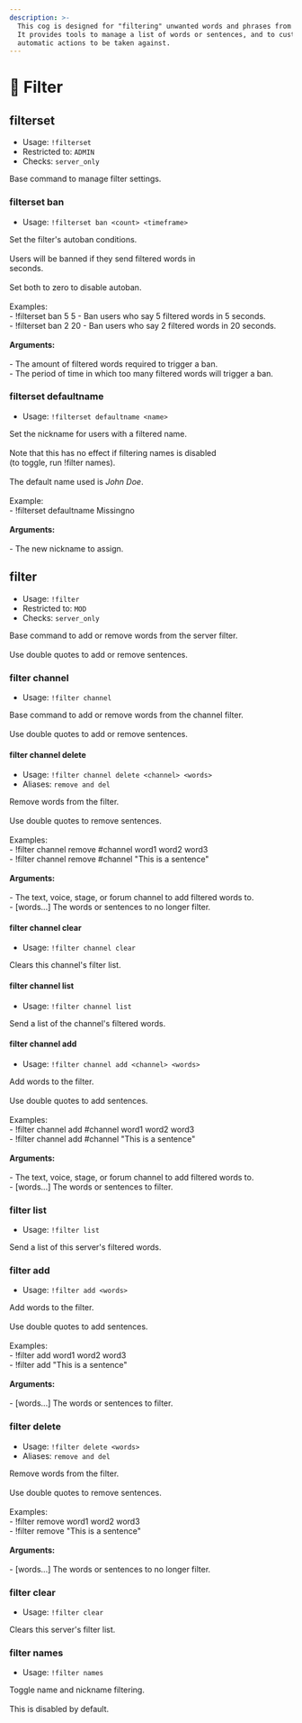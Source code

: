 ```yaml
---
description: >-
  This cog is designed for "filtering" unwanted words and phrases from a server.
  It provides tools to manage a list of words or sentences, and to customize
  automatic actions to be taken against.
---
```


# 📁 Filter

## filterset

* Usage: `!filterset`
* Restricted to: `ADMIN`
* Checks: `server_only`

Base command to manage filter settings.

### filterset ban

* Usage: `!filterset ban <count> <timeframe>`

Set the filter's autoban conditions.\
\
Users will be banned if they send filtered words in\
seconds.\
\
Set both to zero to disable autoban.\
\
Examples:\
\- !filterset ban 5 5 - Ban users who say 5 filtered words in 5 seconds.\
\- !filterset ban 2 20 - Ban users who say 2 filtered words in 20 seconds.\
\
**Arguments:**\
\
\- The amount of filtered words required to trigger a ban.\
\- The period of time in which too many filtered words will trigger a ban.

### filterset defaultname

* Usage: `!filterset defaultname <name>`

Set the nickname for users with a filtered name.\
\
Note that this has no effect if filtering names is disabled\
(to toggle, run !filter names).\
\
The default name used is _John Doe_.\
\
Example:\
\- !filterset defaultname Missingno\
\
**Arguments:**\
\
\- The new nickname to assign.

## filter

* Usage: `!filter`
* Restricted to: `MOD`
* Checks: `server_only`

Base command to add or remove words from the server filter.\
\
Use double quotes to add or remove sentences.

### filter channel

* Usage: `!filter channel`

Base command to add or remove words from the channel filter.\
\
Use double quotes to add or remove sentences.

#### filter channel delete

* Usage: `!filter channel delete <channel> <words>`
* Aliases: `remove and del`

Remove words from the filter.\
\
Use double quotes to remove sentences.\
\
Examples:\
\- !filter channel remove #channel word1 word2 word3\
\- !filter channel remove #channel "This is a sentence"\
\
**Arguments:**\
\
\- The text, voice, stage, or forum channel to add filtered words to.\
\- \[words...] The words or sentences to no longer filter.

#### filter channel clear

* Usage: `!filter channel clear`

Clears this channel's filter list.

#### filter channel list

* Usage: `!filter channel list`

Send a list of the channel's filtered words.

#### filter channel add

* Usage: `!filter channel add <channel> <words>`

Add words to the filter.\
\
Use double quotes to add sentences.\
\
Examples:\
\- !filter channel add #channel word1 word2 word3\
\- !filter channel add #channel "This is a sentence"\
\
**Arguments:**\
\
\- The text, voice, stage, or forum channel to add filtered words to.\
\- \[words...] The words or sentences to filter.

### filter list

* Usage: `!filter list`

Send a list of this server's filtered words.

### filter add

* Usage: `!filter add <words>`

Add words to the filter.\
\
Use double quotes to add sentences.\
\
Examples:\
\- !filter add word1 word2 word3\
\- !filter add "This is a sentence"\
\
**Arguments:**\
\
\- \[words...] The words or sentences to filter.

### filter delete

* Usage: `!filter delete <words>`
* Aliases: `remove and del`

Remove words from the filter.\
\
Use double quotes to remove sentences.\
\
Examples:\
\- !filter remove word1 word2 word3\
\- !filter remove "This is a sentence"\
\
**Arguments:**\
\
\- \[words...] The words or sentences to no longer filter.

### filter clear

* Usage: `!filter clear`

Clears this server's filter list.

### filter names

* Usage: `!filter names`

Toggle name and nickname filtering.\
\
This is disabled by default.
